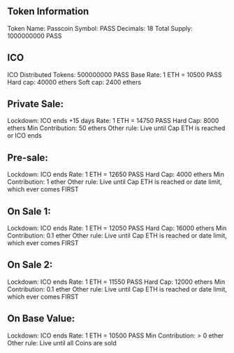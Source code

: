 ## Token Information
Token Name: Passcoin
Symbol: PASS
Decimals: 18
Total Supply: 1000000000 PASS

## ICO
ICO Distributed Tokens: 500000000 PASS
Base Rate: 1 ETH = 10500 PASS
Hard cap: 40000 ethers
Soft cap: 2400 ethers

## Private Sale:
Lockdown: ICO ends +15 days
Rate: 1 ETH = 14750 PASS
Hard Cap: 8000 ethers
Min Contribution: 50 ethers
Other rule: Live until Cap ETH is reached or ICO ends

## Pre-sale:
Lockdown: ICO ends
Rate: 1 ETH = 12650 PASS
Hard Cap: 4000 ethers
Min Contribution: 1 ether
Other rule: Live until Cap ETH is reached or date limit, which ever comes FIRST

## On Sale 1:
Lockdown: ICO ends
Rate: 1 ETH = 12050 PASS
Hard Cap: 16000 ethers
Min Contribution: 0.1 ether
Other rule: Live until Cap ETH is reached or date limit, which ever comes FIRST

## On Sale 2:
Lockdown: ICO ends
Rate: 1 ETH = 11550 PASS
Hard Cap: 12000 ethers
Min Contribution: 0.1 ether
Other rule: Live until Cap ETH is reached or date limit, which ever comes FIRST

## On Base Value:
Lockdown: ICO ends
Rate: 1 ETH = 10500 PASS
Min Contribution: > 0 ether
Other rule: Live until all Coins are sold
